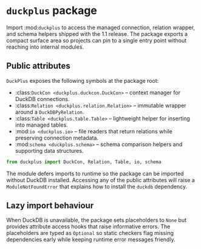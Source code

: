 # ``duckplus`` package

Import :mod:`duckplus` to access the managed connection, relation wrapper, and
schema helpers shipped with the 1.1 release. The package exports a compact
surface area so projects can pin to a single entry point without reaching into
internal modules.

## Public attributes

``DuckPlus`` exposes the following symbols at the package root:

- :class:`DuckCon <duckplus.duckcon.DuckCon>` – context manager for DuckDB
  connections.
- :class:`Relation <duckplus.relation.Relation>` – immutable wrapper around a
  ``DuckDBPyRelation``.
- :class:`Table <duckplus.table.Table>` – lightweight helper for inserting into
  managed tables.
- :mod:`io <duckplus.io>` – file readers that return relations while preserving
  connection metadata.
- :mod:`schema <duckplus.schema>` – schema comparison helpers and supporting
  data structures.

```python
from duckplus import DuckCon, Relation, Table, io, schema
```

The module defers imports to runtime so the package can be imported without
DuckDB installed. Accessing any of the public attributes will raise a
``ModuleNotFoundError`` that explains how to install the ``duckdb`` dependency.

## Lazy import behaviour

When DuckDB is unavailable, the package sets placeholders to ``None`` but
provides attribute access hooks that raise informative errors. The placeholders
are typed as ``Optional`` so static checkers flag missing dependencies early
while keeping runtime error messages friendly.
